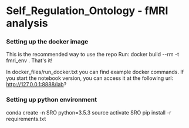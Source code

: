 # Self_Regulation_Ontology - fMRI analysis

### Setting up the docker image
This is the recommended way to use the repo
Run: docker build --rm -t fmri_env .
That's it!

In docker_files/run_docker.txt you can find example docker commands.
If you start the notebook version, you can access it at the following url:
http://127.0.0.1:8888/lab?

### Setting up python environment

conda create -n SRO python=3.5.3
source activate SRO
pip install -r requirements.txt
